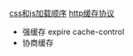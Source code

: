 ## 

[css和js加载顺序](https://www.jianshu.com/p/7420f283aaaf)
[http缓存协议](https://www.jianshu.com/p/1f7e451498c6)
- 强缓存 expire cache-control
- 协商缓存